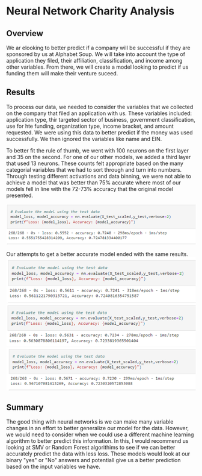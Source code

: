 # Neural Network Charity Analysis
## Overview

We ar elooking to better predict if a company will be successful if they are sponsored by us at Alphabet Soup. We will take into account the type of application they filed, their affiliation, classification, and income among other variables. From there, we will create a model looking to predict if us funding them will make their venture suceed.

## Results
To process our data, we needed to consider the variables that we collected on the company that filed an application with us. These variables included: application type, thir targeted sector of business, government classification, use for hte funding, organization type, income bracket, and amount requested. We were using this data to better predict if the money was used successfully. We then ignored the variables like name and EIN.

To better fit the rule of thumb, we went with 100 neurons on the first layer and 35 on the second. For one of our other models, we added a third layer that used 13 neurons. These counts felt appropriate based on the many categorial variables that we had to sort through and turn into numbers. Through testing different activations and data binning, we were not able to achieve a model that was better than 75% accurate where most of our models fell in line with the 72-73% accuracy that the original model presented.

![Origin](https://github.com/Atros04/Neural_Network_Charity_Analysis/blob/main/Resources/Model%201.PNG)

Our attempts to get a better accurate model ended with the same results.
![Model 1](https://github.com/Atros04/Neural_Network_Charity_Analysis/blob/main/Resources/Opt_Model%201.PNG)
![Model 2](https://github.com/Atros04/Neural_Network_Charity_Analysis/blob/main/Resources/Opt_Model%202.PNG)
![Model 3](https://github.com/Atros04/Neural_Network_Charity_Analysis/blob/main/Resources/Opt_Model%203.PNG)

## Summary
The good thing with neural networks is we can make many variable changes in an effort to better generalize our model for the data. However, we would need to consider when we could use a different machine learning algorithm to better predict this information. In this, I would recommend us looking at SMV or Random Forest algorithims to see if we can better accurately predict the data with less loss. These models would look at our binary "yes" or "No" answers and potentiall give us a better prediction based on the input variables we have.
